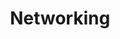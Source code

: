 ---
title: Networking
title_meta: Networking Products and Services
description: "Linode offers robust networking tools that allow you to secure your network, balance traffic, and control your infrastructure."
---